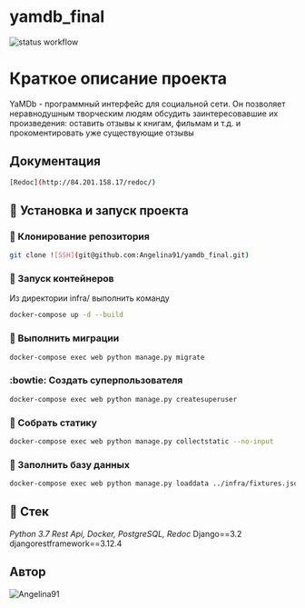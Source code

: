 # yamdb_final

![status workflow](https://github.com/Angelina91/yamdb_final/actions/workflows/yamdb_workflow.yml/badge.svg)

# Краткое описание проекта
YaMDb - программный интерфейс для социальной сети.
Он позволяет неравнодушным творческим людям обсудить заинтересовавшие их произведения: оставить отзывы к книгам, фильмам и т.д. и прокоментировать уже существующие отзывы

## Документация

```bash
[Redoc](http://84.201.158.17/redoc/)
```
## :dash: Установка и запуск проекта

### :dancers: Клонирование репозитория

```bash
git clone ![SSH](git@github.com:Angelina91/yamdb_final.git)
```

### :whale: Запуск контейнеров

Из директории infra/ выполнить команду

```bash
docker-compose up -d --build
```

### :feet: Выполнить миграции

```bash
docker-compose exec web python manage.py migrate
```

### :bowtie: Создать суперпользователя

```bash
docker-compose exec web python manage.py createsuperuser
```

### :crystal_ball: Собрать статику

```bash
docker-compose exec web python manage.py collectstatic --no-input
```

### :love_letter: Заполнить базу данных

```bash
docker-compose exec web python manage.py loaddata ../infra/fixtures.json
```

## :dizzy: Стек

_Python 3.7
Rest Api,
Docker,
PostgreSQL,
Redoc_
Django==3.2
djangorestframework==3.12.4

## Автор

![Angelina91](https://github.com/Angelina91)
